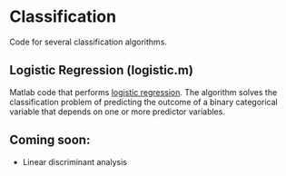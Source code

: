 # Classification

Code for several classification algorithms.

## Logistic Regression (logistic.m)

Matlab code that performs [logistic regression](http://en.wikipedia.org/wiki/Logistic_regression). The algorithm solves the classification problem of predicting the outcome of a binary categorical variable that depends on one or more predictor variables. 

## Coming soon:

* Linear discriminant analysis

